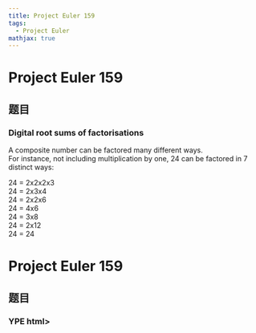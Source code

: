 ```yaml
---
title: Project Euler 159
tags:
  - Project Euler
mathjax: true
---
```

<escape><!-- more --></escape>
    
# Project Euler 159
## 题目
### Digital root sums of factorisations

A composite number can be factored many different ways.  
For instance, not including multiplication by one, 24 can be factored in 7 distinct ways:
<div class="margin_left">
24 = 2x2x2x3<br />
24 = 2x3x4<br />
24 = 2x2x6<br />
24 = 4x6<br />
24 = 3x8<br />
24 = 2x12<br />
24 = 24


# Project Euler 159
## 题目
### YPE html>
<html lang="zh-CN">
<head>
  <meta charset="UTF-8">
<meta name="viewport" content="width=device-width, initial-scale=1, maximum-scale=2">
<meta name="theme-color" content="#222">
<meta name="generator" content="Hexo 4.2.1">
  <link rel="icon" type="image/png" sizes="32x32" href="/images/32x32.png">
  <link rel="icon" type="image/png" sizes="16x16" href="/images/16x16.png">

<link rel="stylesheet" href="/css/main.css">

<link rel="stylesheet" href="//fonts.googleapis.com/css?family=Lato:300,300italic,400,400italic,700,700italic|Lato', 'Microsoft Yahei Light:300,300italic,400,400italic,700,700italic|Cambria', 'Microsoft Yahei Light:300,300italic,400,400italic,700,700italic|Verdana', Lato, 'Microsoft Yahei Light:300,300italic,400,400italic,700,700italic&display=swap&subset=latin,latin-ext">
<link rel="stylesheet" href="/lib/font-awesome/css/all.min.css">

<script id="hexo-configurations">
    var NexT = window.NexT || {};
    var CONFIG = {"hostname":"yoursite.com","root":"/","scheme":"Mist","version":"7.8.0","exturl":false,"sidebar":{"position":"right","display":"hide","padding":18,"offset":12,"onmobile":false},"copycode":{"enable":false,"show_result":false,"style":null},"back2top":{"enable":true,"sidebar":false,"scrollpercent":false},"bookmark":{"enable":false,"color":"#222","save":"auto"},"fancybox":false,"mediumzoom":false,"lazyload":false,"pangu":false,"comments":{"style":"tabs","active":null,"storage":true,"lazyload":false,"nav":null},"algolia":{"hits":{"per_page":10},"labels":{"input_placeholder":"Search for Posts","hits_empty":"We didn't find any results for the search: ${query}","hits_stats":"${hits} results found in ${time} ms"}},"localsearch":{"enable":true,"trigger":"auto","top_n_per_article":1,"unescape":false,"preload":false},"motion":{"enable":true,"async":false,"transition":{"post_block":"fadeIn","post_header":"slideDownIn","post_body":"slideDownIn","coll_header":"slideLeftIn","sidebar":"slideUpIn"}},"path":"search.xml"};
  
<b>Digital root sums of factorisations</b>
A composite number can be factored many different ways. For instance, not including multiplication by one, 24 can be factored in 7 distinct ways:
24 = 2x2x2x3<br>24 = 2x3x4<br>24 = 2x2x6<br>24 = 4x6<br>24 = 3x8<br>24 = 2x12<br>24 = 24
Recall that the digital root of a number, in base 10, is found by adding together the digits of that number, and repeating that process until a number is arrived at that is less than 10. Thus the digital root of 467 is 8.
We shall call a Digital Root Sum (DRS) the sum of the digital roots of the individual factors of our number.<br>The chart below demonstrates all of the DRS values for 24.
<table>
<thead>
<tr>
<th align="center">Factorisation</th>
<th align="center">Digital Root Sum</th>
</tr>
</thead>
<tbody><tr>
<td align="center">2x2x2x3</td>
<td align="center">9</td>
</tr>
<tr>
<td align="center">2x3x4</td>
<td align="center">9</td>
</tr>
<tr>
<td align="center">2x2x6</td>
<td align="center">10</td>
</tr>
<tr>
<td align="center">4x6</td>
<td align="center">10</td>
</tr>
<tr>
<td align="center">3x8</td>
<td align="center">11</td>
</tr>
<tr>
<td align="center">2x12</td>
<td align="center">5</td>
</tr>
<tr>
<td align="center">24</td>
<td align="center">6</td>
</tr>
</tbody></table>
The maximum Digital Root Sum  of 24 is 11.<br>The function mdrs(n) gives the maximum Digital Root Sum of n. So  mdrs(24)=11.<br>Find ∑mdrs(n) for 1 &lt; n &lt; 1,000,000.


## 解决方案


## 代码


